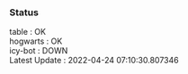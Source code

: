 ### Status


table : OK  
hogwarts : OK  
icy-bot : DOWN  
Latest Update : 2022-04-24 07:10:30.807346
